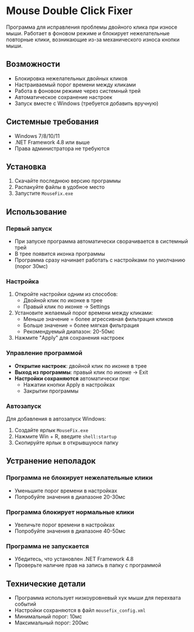 # Mouse Double Click Fixer

Программа для исправления проблемы двойного клика при износе мыши. Работает в фоновом режиме и блокирует нежелательные повторные клики, возникающие из-за механического износа кнопки мыши.

## Возможности

- Блокировка нежелательных двойных кликов
- Настраиваемый порог времени между кликами
- Работа в фоновом режиме через системный трей
- Автоматическое сохранение настроек
- Запуск вместе с Windows (требуется добавить вручную)

## Системные требования

- Windows 7/8/10/11
- .NET Framework 4.8 или выше
- Права администратора не требуются

## Установка

1. Скачайте последнюю версию программы
2. Распакуйте файлы в удобное место
3. Запустите `MouseFix.exe`

## Использование

### Первый запуск
- При запуске программа автоматически сворачивается в системный трей
- В трее появится иконка программы
- Программа сразу начинает работать с настройками по умолчанию (порог 30мс)

### Настройка
1. Откройте настройки одним из способов:
   - Двойной клик по иконке в трее
   - Правый клик по иконке → Settings
2. Установите желаемый порог времени между кликами:
   - Меньше значение = более агрессивная фильтрация кликов
   - Больше значение = более мягкая фильтрация
   - Рекомендуемый диапазон: 20-50мс
3. Нажмите "Apply" для сохранения настроек

### Управление программой
- **Открытие настроек**: двойной клик по иконке в трее
- **Выход из программы**: правый клик по иконке → Exit
- **Настройки сохраняются** автоматически при:
  - Нажатии кнопки Apply в настройках
  - Закрытии программы

### Автозапуск
Для добавления в автозапуск Windows:
1. Создайте ярлык `MouseFix.exe`
2. Нажмите Win + R, введите `shell:startup`
3. Скопируйте ярлык в открывшуюся папку

## Устранение неполадок

### Программа не блокирует нежелательные клики
- Уменьшите порог времени в настройках
- Попробуйте значения в диапазоне 20-30мс

### Программа блокирует нормальные клики
- Увеличьте порог времени в настройках
- Попробуйте значения в диапазоне 40-50мс

### Программа не запускается
- Убедитесь, что установлен .NET Framework 4.8
- Проверьте наличие прав на запись в папку с программой

## Технические детали

- Программа использует низкоуровневый хук мыши для перехвата событий
- Настройки сохраняются в файл `mousefix_config.xml`
- Минимальный порог: 10мс
- Максимальный порог: 200мс 